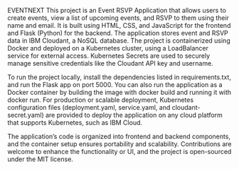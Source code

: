 EVENTNEXT 
This project is an Event RSVP Application that allows users to create events, view a list of upcoming events, and RSVP to them using their name and email. It is built using HTML, CSS, and JavaScript for the frontend and Flask (Python) for the backend. The application stores event and RSVP data in IBM Cloudant, a NoSQL database. The project is containerized using Docker and deployed on a Kubernetes cluster, using a LoadBalancer service for external access. Kubernetes Secrets are used to securely manage sensitive credentials like the Cloudant API key and username.

To run the project locally, install the dependencies listed in requirements.txt, and run the Flask app on port 5000. You can also run the application as a Docker container by building the image with docker build and running it with docker run. For production or scalable deployment, Kubernetes configuration files (deployment.yaml, service.yaml, and cloudant-secret.yaml) are provided to deploy the application on any cloud platform that supports Kubernetes, such as IBM Cloud.

The application’s code is organized into frontend and backend components, and the container setup ensures portability and scalability. Contributions are welcome to enhance the functionality or UI, and the project is open-sourced under the MIT license.
